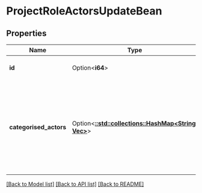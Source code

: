 # ProjectRoleActorsUpdateBean

## Properties

Name | Type | Description | Notes
------------ | ------------- | ------------- | -------------
**id** | Option<**i64**> | The ID of the project role. Use [Get all project roles](#api-rest-api-3-role-get) to get a list of project role IDs. | [optional][readonly]
**categorised_actors** | Option<[**::std::collections::HashMap<String, Vec<String>>**](array.md)> | The actors to add to the project role. Add groups using `atlassian-group-role-actor` and a list of group names. For example, `\"atlassian-group-role-actor\":[\"another\",\"administrators\"]}`. Add users using `atlassian-user-role-actor` and a list of account IDs. For example, `\"atlassian-user-role-actor\":[\"12345678-9abc-def1-2345-6789abcdef12\", \"abcdef12-3456-789a-bcde-f123456789ab\"]`. | [optional]

[[Back to Model list]](../README.md#documentation-for-models) [[Back to API list]](../README.md#documentation-for-api-endpoints) [[Back to README]](../README.md)


